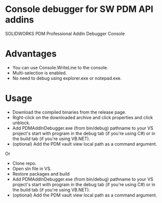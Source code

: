 # Console debugger for SW PDM API addins
SOLIDWORKS PDM Professional AddIn Debugger Console
# Advantages
- You can use Console.WriteLine to the console.
- Multi-selection is enabled.
- No need to debug using explorer.exe or notepad.exe.
# Usage
- Download the compiled binaries from the release page.
- Right-click on the downloaded archive and click properties and click unblock.
- Add PDMAddInDebugger.exe (from bin/debug) pathname to your VS project's start with program in the debug tab (if you're using C#) or in the build tab (if you're using VB.NET).
- (optional) Add the PDM vault view local path as a command argument. 

Or
- Clone repo.
- Open sln file in VS.
- Restore packages and build
- Add PDMAddInDebugger.exe (from bin/debug) pathname to your VS project's start with program in the debug tab (if you're using C#) or in the build tab (if you're using VB.NET).
- (optional) Add the PDM vault view local path as a command argument. 
